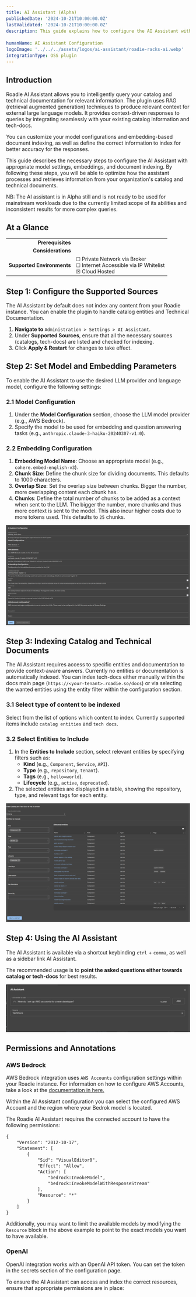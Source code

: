 ```yaml
---
title: AI Assistant (Alpha)
publishedDate: '2024-10-21T10:00:00.0Z'
lastValidated: '2024-10-21T10:00:00.0Z'
description: This guide explains how to configure the AI Assistant with model settings, embedding configurations, and entity inclusion for indexing.

humanName: AI Assistant Configuration
logoImage: '../../../assets/logos/ai-assistant/roadie-racks-ai.webp'
integrationType: OSS plugin
---
```


## Introduction


Roadie AI Assistant allows you to intelligently query your catalog and technical documentation for relevant information. The plugin uses RAG (retrieval augmented generation) techniques to produce relevant context for external large language models. It provides context-driven responses to queries by integrating seamlessly with your existing catalog information and tech-docs.

You can customize your model configurations and embedding-based document indexing, as well as define the correct information to index for better accuracy for the responses. 

This guide describes the necessary steps to configure the AI Assistant with appropriate model settings, embeddings, and document indexing. By following these steps, you will be able to optimize how the assistant processes and retrieves information from your organization's catalog and technical documents.

NB: The AI assistant is in Alpha still and is not ready to be used for mainstream workloads due to the currently limited scope of its abilities and inconsistent results for more complex queries.

## At a Glance
| | |
|---: | --- |
| **Prerequisites** |  |
| **Considerations** |  |
| **Supported Environments** | ☐ Private Network via Broker <br /> ☐ Internet Accessible via IP Whitelist <br /> ☒ Cloud Hosted |

## Step 1: Configure the Supported Sources

The AI Assistant by default does not index any content from your Roadie instance. You can enable the plugin to handle catalog entities and Technical Documentation. 

1. **Navigate to** `Administration > Settings > AI Assistant`.
2. Under **Supported Sources**, ensure that all the necessary sources (catalogs, tech-docs) are listed and checked for indexing.
3. Click **Apply & Restart** for changes to take effect.

## Step 2: Set Model and Embedding Parameters

To enable the AI Assistant to use the desired LLM provider and language model, configure the following settings:

### 2.1 Model Configuration

1. Under the **Model Configuration** section, choose the LLM model provider (e.g., AWS Bedrock).
2. Specify the model to be used for embedding and question answering tasks (e.g., `anthropic.claude-3-haiku-20240307-v1:0`).

### 2.2 Embedding Configuration

1. **Embedding Model Name**: Choose an appropriate model (e.g., `cohere.embed-english-v3`).
2. **Chunk Size**: Define the chunk size for dividing documents. This defaults to 1000 characters.
3. **Overlap Size**: Set the overlap size between chunks. Bigger the number, more overlapping content each chunk has. 
4. **Chunks**: Define the total number of chunks to be added as a context when sent to the LLM. The bigger the number, more chunks and thus more context is sent to the model. This also incur higher costs due to more tokens used. This defaults to `25` chunks.

![rag-ai-settings.png](rag-ai-settings.png)



## Step 3: Indexing Catalog and Technical Documents

The AI Assistant requires access to specific entities and documentation to provide context-aware answers. Currently no entities or documentation is automatically indexed. You can index tech-docs either manually within the docs main page (`https://<your-tenant>.roadie.so/docs`) or via selecting the wanted entities using the entity filter within the configuration section. 

### 3.1 Select type of content to be indexed

Select from the list of options which content to index. Currently supported items include `catalog entities` and `tech docs`.

### 3.2 Select Entities to Include

1. In the **Entities to Include** section, select relevant entities by specifying filters such as:
    - **Kind** (e.g., `Component`, `Service`, `API`).
    - **Type** (e.g., `repository`, `tenant`).
    - **Tags** (e.g., `hello=world`).
    - **Lifecycle** (e.g., `active`, `deprecated`).
2. The selected entities are displayed in a table, showing the repository, type, and relevant tags for each entity.


![rag-ai-indexing-context.png](rag-ai-indexing-context.png)



## Step 4: Using the AI Assistant 

The AI Assistant is available via a shortcut keybinding `ctrl` + `comma`, as well as a sidebar link AI Assistant. 

The recommended usage is to **point the asked questions either towards catalog or tech-docs** for best results. 

![ai-assistant-modal.png](ai-assistant-modal.png)


## Permissions and Annotations

### AWS Bedrock

AWS Bedrock integration uses `AWS Accounts` configuration settings within your Roadie instance. For information on how to configure AWS Accounts, take a look at the [documentation in here.](/docs/integrations/aws-plugins/)

Within the AI Assistant configuration you can select the configured AWS Account and the region where your Bedrok model is located.

The Roadie AI Assistant requires the connected account to have the following permissions:
```
{
    "Version": "2012-10-17",
    "Statement": [
        {
            "Sid": "VisualEditor0",
            "Effect": "Allow",
            "Action": [
                "bedrock:InvokeModel",
                "bedrock:InvokeModelWithResponseStream"
            ],
            "Resource": "*"
        }
    ]
}
```

Additionally, you may want to limit the available models by modifying the `Resource` block in the above example to point to the exact models you want to have available.

### OpenAI

OpenAI integration works with an OpenAI API token. You can set the token in the secrets section of the configuration page.

To ensure the AI Assistant can access and index the correct resources, ensure that appropriate permissions are in place:

```

```